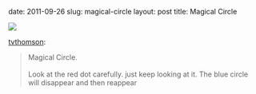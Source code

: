 date: 2011-09-26
slug: magical-circle
layout: post
title: Magical Circle


<img src="/tumblr_files/tumblr_ls4n9boIfU1qi6eyao1_500.jpg"/><br/><p><a href="http://tvthomson.tumblr.com/post/10683932969" target="_blank">tvthomson</a>:</p>

<blockquote>

<p>Magical Circle.<br/><br/> Look at the red dot carefully. just keep looking at it. The blue circle will disappear and then reappear</p>

</blockquote>
